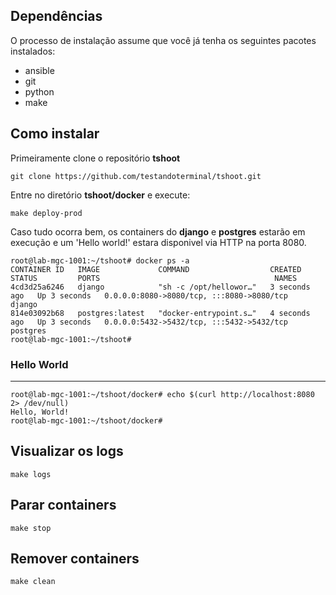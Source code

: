 
## Dependências

O processo de instalação assume que você já tenha os seguintes pacotes instalados:

- ansible
- git
- python
- make


## Como instalar

Primeiramente clone o repositório **tshoot**

    git clone https://github.com/testandoterminal/tshoot.git
    
Entre no diretório **tshoot/docker** e execute:

    make deploy-prod

Caso tudo ocorra bem, os containers do **django** e **postgres** estarão em execução e um 'Hello world!' estara disponivel via HTTP na porta 8080.

    root@lab-mgc-1001:~/tshoot# docker ps -a
    CONTAINER ID   IMAGE             COMMAND                  CREATED         STATUS         PORTS                                       NAMES
    4cd3d25a6246   django            "sh -c /opt/hellowor…"   3 seconds ago   Up 3 seconds   0.0.0.0:8080->8080/tcp, :::8080->8080/tcp   django
    814e03092b68   postgres:latest   "docker-entrypoint.s…"   4 seconds ago   Up 3 seconds   0.0.0.0:5432->5432/tcp, :::5432->5432/tcp   postgres
    root@lab-mgc-1001:~/tshoot#

### Hello World
___


    root@lab-mgc-1001:~/tshoot/docker# echo $(curl http://localhost:8080 2> /dev/null)
    Hello, World!
    root@lab-mgc-1001:~/tshoot/docker#


## Visualizar os logs

    make logs
    
## Parar containers

    make stop

## Remover containers

    make clean



